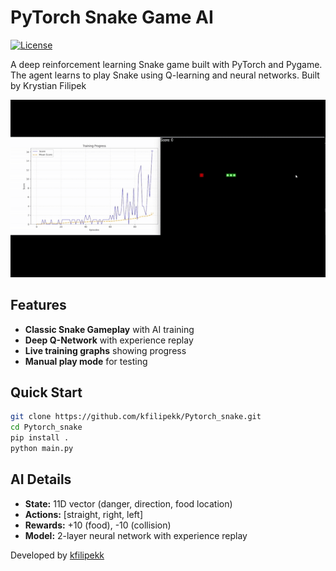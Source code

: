 # PyTorch Snake Game AI
[![License](https://img.shields.io/badge/License-MIT-green.svg)](LICENSE)

A deep reinforcement learning Snake game built with PyTorch and Pygame. The agent learns to play Snake using Q-learning and neural networks. Built by Krystian Filipek

<div align="center">
  <img src="https://raw.githubusercontent.com/kfilipekk/Pytorch_snake/master/docs/images/demo.gif" alt="Snake AI Training Demo" width="600"/>
</div>

## Features
- **Classic Snake Gameplay** with AI training
- **Deep Q-Network** with experience replay
- **Live training graphs** showing progress
- **Manual play mode** for testing

## Quick Start
```bash
git clone https://github.com/kfilipekk/Pytorch_snake.git
cd Pytorch_snake
pip install .
python main.py
```

## AI Details
- **State:** 11D vector (danger, direction, food location)
- **Actions:** [straight, right, left] 
- **Rewards:** +10 (food), -10 (collision)
- **Model:** 2-layer neural network with experience replay

Developed by [kfilipekk](https://github.com/kfilipekk)
